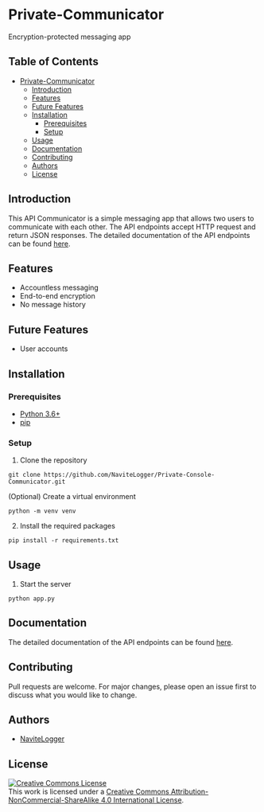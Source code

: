 # Private-Communicator
Encryption-protected messaging app

##  Table of Contents
- [Private-Communicator](#private-communicator)
    - [Introduction](#introduction)
    - [Features](#features)
    - [Future Features](#future-features)
    - [Installation](#installation)
        - [Prerequisites](#prerequisites)
        - [Setup](#setup)
    - [Usage](#usage)
    - [Documentation](#documentation)
    - [Contributing](#contributing)
    - [Authors](#authors)
    - [License](#license)

## Introduction

This API Communicator is a simple messaging app that allows two users to communicate with each other. The API endpoints accept HTTP request and return JSON responses. The detailed documentation of the API endpoints can be found [here]().

## Features

- Accountless messaging
- End-to-end encryption
- No message history

## Future Features

- User accounts

## Installation

### Prerequisites

- [Python 3.6+](https://www.python.org/downloads/)
- [pip](https://pip.pypa.io/en/stable/installing/)

### Setup

1. Clone the repository
```
git clone https://github.com/NaviteLogger/Private-Console-Communicator.git
```

(Optional) Create a virtual environment
```
python -m venv venv
```

2. Install the required packages
```
pip install -r requirements.txt
```

## Usage

1. Start the server
```
python app.py
```

## Documentation

The detailed documentation of the API endpoints can be found [here]().

## Contributing

Pull requests are welcome. For major changes, please open an issue first to discuss what you would like to change.

## Authors

- [NaviteLogger](https://github.com/NaviteLogger)

## License

<a rel="license" href="http://creativecommons.org/licenses/by-nc-sa/4.0/"><img alt="Creative Commons License" style="border-width:0" src="https://i.creativecommons.org/l/by-nc-sa/4.0/88x31.png" /></a><br />This work is licensed under a <a rel="license" href="http://creativecommons.org/licenses/by-nc-sa/4.0/">Creative Commons Attribution-NonCommercial-ShareAlike 4.0 International License</a>.